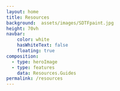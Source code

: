 ```yaml
---
layout: home
title: Resources
background:  assets/images/SDTFpaint.jpg
height: 70vh
navbar:
    color: white
    hasWhiteText: false
    floating: true
composition:
  - type: heroImage
  - type: features
    data: Resources.Guides
permalink: /resources
---
```



